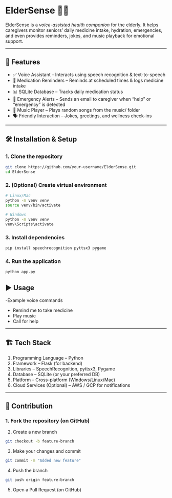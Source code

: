 # ElderSense 🧓🤖

ElderSense is a *voice-assisted health companion* for the elderly. It helps caregivers monitor seniors’ daily medicine intake, hydration, emergencies, and even provides reminders, jokes, and music playback for emotional support.  

---

## 🚀 Features
- ✅ Voice Assistant – Interacts using speech recognition & text-to-speech  
- 💊 Medication Reminders – Reminds at scheduled times & logs medicine intake  
- 📊 SQLite Database – Tracks daily medication status  
- 📧 Emergency Alerts – Sends an email to caregiver when “help” or “emergency” is detected  
- 🎵 Music Player – Plays random songs from the music/ folder  
- 🗣 Friendly Interaction – Jokes, greetings, and wellness check-ins  

---
## 🛠 Installation & Setup

### 1. Clone the repository
```bash
git clone https://github.com/your-username/ElderSense.git
cd ElderSense
```
### 2. (Optional) Create virtual environment
```bash
# Linux/Mac
python -m venv venv
source venv/bin/activate

# Windows
python -m venv venv
venv\Scripts\activate
```
### 3. Install dependencies
```bash
pip install speechrecognition pyttsx3 pygame
```
### 4. Run the application
```bash
python app.py
```
##  ▶ Usage

-Example voice commands
- Remind me to take medicine
- Play music
- Call for help

---

## 🏗 Tech Stack

1. Programming Language – Python
2. Framework – Flask (for backend)
3. Libraries – SpeechRecognition, pyttsx3, Pygame
4. Database – SQLite (or your preferred DB)
5. Platform – Cross-platform (Windows/Linux/Mac)
6. Cloud Services (Optional) – AWS / GCP for notifications

---

## 🤝 Contribution

### 1. Fork the repository (on GitHub)
2. Create a new branch
```bash
git checkout -b feature-branch
```
3. Make your changes and commit
```bash
git commit -m "Added new feature"
```
4. Push the branch
```bash
git push origin feature-branch
```
5. Open a Pull Request (on GitHub)
